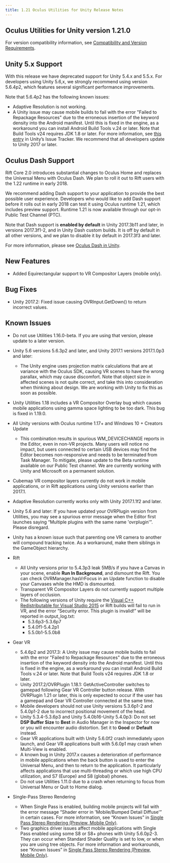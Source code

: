 ```yaml
---
title: 1.21 Oculus Utilities for Unity Release Notes
---
```

## Oculus Utilities for Unity version 1.21.0

For version compatibility information, see [Compatibility and Version Requirements](/documentation/unity/latest/concepts/unity-req/ "This guide describes Unity Editor version recommendations and system requirements.").

## Unity 5.x Support

With this release we have deprecated support for Unity 5.4.x and 5.5.x. For developers using Unity 5.6,x, we strongly recommend using version 5.6.4p2, which features several significant performance improvements.

Note that 5.6.4p2 has the following known issues:

* Adaptive Resolution is not working.
* A Unity issue may cause mobile builds to fail with the error "Failed to Repackage Resources" due to the erroneous insertion of the keyword density into the Android manifest. Until this is fixed in the engine, as a workaround you can install Android Build Tools v.24 or later. Note that Build Tools v24 requires JDK 1.8 or later. For more information, see [this entry](https://issuetracker.unity3d.com/issues/android-build-fails-with-failed-to-repackage-resources-error-when-api-level-23-or-lower-is-used) in Unity’s Issue Tracker.
We recommend that all developers update to Unity 2017 or later.

## Oculus Dash Support

Rift Core 2.0 introduces substantial changes to Oculus Home and replaces the Universal Menu with Oculus Dash. We plan to roll it out to Rift users with the 1.22 runtime in early 2018.

We recommend adding Dash support to your application to provide the best possible user experience. Developers who would like to add Dash support before it rolls out in early 2018 can test it using Oculus runtime 1.21, which includes preview support. Runtime 1.21 is now available through our opt-in Public Test Channel (PTC).

Note that Dash support is **enabled by default** in Unity 2017.3b11 and later, in versions 2017.3f1-2, and in Unity Dash custom builds. It is off by default in all other versions, and we plan to disable it by default in 2017.3f3 and later.

For more information, please see [Oculus Dash in Unity](/documentation/unity/latest/concepts/unity-dash/ "This guide describes how to add Oculus Dash support to Unity applications.").

## New Features

* Added Equirectangular support to VR Compositor Layers (mobile only).
## Bug Fixes

* Unity 2017.2: Fixed issue causing OVRInput.GetDown() to return incorrect values. 
## Known Issues

* Do not use Utilities 1.16.0-beta. If you are using that version, please update to a later version.
* Unity 5.6 versions 5.6.3p2 and later, and Unity 2017.1 versions 2017.1.0p3 and later:
	+ The Unity engine uses projection matrix calculations that are at variance with the Oculus SDK, causing VR scenes to have the wrong parallax, which may cause discomfort. Note that object size in affected scenes is not quite correct, and take this into consideration when thinking about design. We are working with Unity to fix this as soon as possible.
	
* Unity Utilities 1.18 includes a VR Compositor Overlay bug which causes mobile applications using gamma space lighting to be too dark. This bug is fixed in 1.19.0.
* All Unity versions with Oculus runtime 1.17+ and Windows 10 + Creators Update
	+  This combination results in spurious WM\_DEVICECHANGE reports in the Editor, even in non-VR projects. Many users will notice no impact, but users connected to certain USB devices may find the Editor becomes non-responsive and needs to be terminated from Task Manager. To mitigate, please update to the Beta runtime available on our Public Test channel. We are currently working with Unity and Microsoft on a permanent solution.
	
* Cubemap VR compositor layers currently do not work in mobile applications, or in Rift applications using Unity versions earlier than 2017.1.
* Adaptive Resolution currently works only with Unity 2017.1.1f2 and later.
* Unity 5.6 and later: If you have updated your OVRPlugin version from Utilities, you may see a spurious error message when the Editor first launches saying “Multiple plugins with the same name 'ovrplugin'”. Please disregard.
* Unity has a known issue such that parenting one VR camera to another will compound tracking twice. As a workaround, make them siblings in the GameObject hierarchy.
* Rift
	+ All Unity versions prior to 5.4.3p3 leak 5MB/s if you have a Canvas in your scene, enable **Run In Background**, and dismount the Rift. You can check OVRManager.hasVrFocus in an Update function to disable your Canvases while the HMD is dismounted.
	+ Transparent VR Compositor Layers do not currently support multiple layers of occlusion.
	+ The following versions of Unity require the [Visual C++ Redistributable for Visual Studio 2015](https://www.microsoft.com/en-us/download/details.aspx?id=48145) or Rift builds will fail to run in VR, and the error “Security error. This plugin is invalid!” will be reported in output\_log.txt:
		- 5.3.6p3-5.3.6p7
		- 5.4.0f1-5.4.2p1
		- 5.5.0b1-5.5.0b8
		
	
* Gear VR
	+ 5.4.6p2 and 2017.3: A Unity issue may cause mobile builds to fail with the error "Failed to Repackage Resources" due to the erroneous insertion of the keyword density into the Android manifest. Until this is fixed in the engine, as a workaround you can install Android Build Tools v.24 or later. Note that Build Tools v24 requires JDK 1.8 or later.
	+ Unity 2017.2/OVRPlugin 1.18.1: GetActiveController switches to gamepad following Gear VR Controller button release. With OVRPlugin 1.21 or later, this is only expected to occur if the user has a gamepad and Gear VR Controller connected at the same time.
	+ Mobile developers should not use Unity versions 5.3.6p1-2 and 5.4.0p1-2 due to incorrect positional movement of the head.
	+ Unity 5.3.4-5.3.6p3 and Unity 5.4.0b16-Unity 5.4.0p3: Do not set **DSP Buffer Size** to **Best** in Audio Manager in the Inspector for now or you will encounter audio distortion. Set it to **Good** or **Default** instead.
	+ Gear VR applications built with Unity 5.6.0f2 crash immediately upon launch, and Gear VR applications built with 5.6.0p1 may crash when Multi-View is enabled.
	+ A known bug in Unity 2017.x causes a deterioration of performance in mobile applications when the back button is used to enter the Universal Menu, and then to return to the application. It particularly affects applications that use multi-threading or which use high CPU utilization, and S7 (Europe) and S8 (global) phones. 
	+ Do not use Utilities 1.11.0 due to a crash when returning to focus from Universal Menu or Quit to Home dialog.
	
* Single-Pass Stereo Rendering
	+ When Single Pass is enabled, building mobile projects will fail with the error message “Shader error in 'Mobile/Bumped Detail Diffuse'” in certain cases. For more information, see “Known Issues” in [Single Pass Stereo Rendering (Preview, Mobile Only)](/documentation/unity/latest/concepts/unity-single-pass/ "Single Pass stereo rendering is a preview rendering feature for Oculus Go and Gear VR available in Unity 5.6. If your application is CPU-bound or draw call bound, we strongly recommend using Single Pass rendering to improve performance.").
	+ Two graphics driver issues affect mobile applications with Single Pass enabled using some S8 or S8+ phones with Unity 5.6.0p2-3. They can occur when Standard Shader Quality is set to low, or when you are using tree objects. For more information and workarounds, see “Known Issues” in [Single Pass Stereo Rendering (Preview, Mobile Only)](/documentation/unity/latest/concepts/unity-single-pass/ "Single Pass stereo rendering is a preview rendering feature for Oculus Go and Gear VR available in Unity 5.6. If your application is CPU-bound or draw call bound, we strongly recommend using Single Pass rendering to improve performance.").
	
